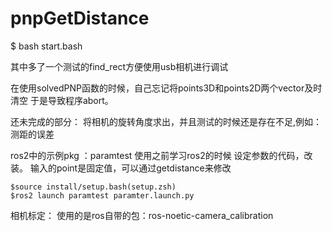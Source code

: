 # pnpGetDistance

$ bash start.bash

其中多了一个测试的find_rect方便使用usb相机进行调试

在使用solvedPNP函数的时候，自己忘记将points3D和points2D两个vector及时清空
于是导致程序abort。

还未完成的部分：
    将相机的旋转角度求出，并且测试的时候还是存在不足,例如：测距的误差


ros2中的示例pkg ：paramtest
    使用之前学习ros2的时候 设定参数的代码，改装。
    输入的point是固定值，可以通过getdistance来修改
    
    $source install/setup.bash(setup.zsh)
    $ros2 launch paramtest paramter.launch.py


相机标定：
    使用的是ros自带的包：ros-noetic-camera_calibration
    